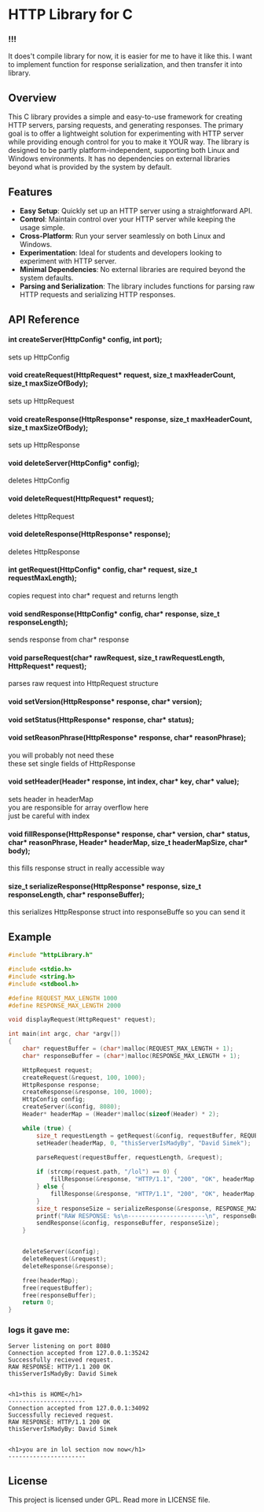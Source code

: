 # HTTP Library for C
### !!!
It does't compile library for now, it is easier for me to have it like this. I want to implement function for response serialization, and then transfer it into library.

## Overview

This C library provides a simple and easy-to-use framework for creating HTTP servers, parsing requests, and generating responses. The primary goal is to offer a lightweight solution for experimenting with HTTP server while providing enough control for you to make it YOUR way. The library is designed to be partly platform-independent, supporting both Linux and Windows environments. It has no dependencies on external libraries beyond what is provided by the system by default.

## Features

- **Easy Setup**: Quickly set up an HTTP server using a straightforward API.
- **Control**: Maintain control over your HTTP server while keeping the usage simple.
- **Cross-Platform**: Run your server seamlessly on both Linux and Windows.
- **Experimentation**: Ideal for students and developers looking to experiment with HTTP server.
- **Minimal Dependencies**: No external libraries are required beyond the system defaults.
- **Parsing and Serialization**: The library includes functions for parsing raw HTTP requests and serializing HTTP responses.

## API Reference

#### int createServer(HttpConfig* config, int port);
sets up HttpConfig
#### void createRequest(HttpRequest* request, size_t maxHeaderCount, size_t maxSizeOfBody);
sets up HttpRequest
#### void createResponse(HttpResponse* response, size_t maxHeaderCount, size_t maxSizeOfBody);
sets up HttpResponse

#### void deleteServer(HttpConfig* config);
deletes HttpConfig
#### void deleteRequest(HttpRequest* request);
deletes HttpRequest
#### void deleteResponse(HttpResponse* response);
deletes HttpResponse

#### int getRequest(HttpConfig* config, char* request, size_t requestMaxLength);
copies request into char* request and returns length
#### void sendResponse(HttpConfig* config, char* response, size_t responseLength);
sends response from char* response

#### void parseRequest(char* rawRequest, size_t rawRequestLength, HttpRequest* request);
parses raw request into HttpRequest structure

#### void setVersion(HttpResponse* response, char* version);
#### void setStatus(HttpResponse* response, char* status);
#### void setReasonPhrase(HttpResponse* response, char* reasonPhrase);
you will probably not need these  
these set single fields of HttpResponse

#### void setHeader(Header* response, int index, char* key, char* value);
sets header in headerMap  
you are responsible for array overflow here  
just be careful with index

#### void fillResponse(HttpResponse* response, char* version, char* status, char* reasonPhrase, Header* headerMap, size_t headerMapSize, char* body);
this fills response struct in really accessible way

#### size_t serializeResponse(HttpResponse* response, size_t responseLength, char* responseBuffer);
this serializes HttpResponse struct into responseBuffe so you can send it


## Example

```c
#include "httpLibrary.h"

#include <stdio.h>
#include <string.h>
#include <stdbool.h>

#define REQUEST_MAX_LENGTH 1000
#define RESPONSE_MAX_LENGTH 2000

void displayRequest(HttpRequest* request);

int main(int argc, char *argv[])
{
    char* requestBuffer = (char*)malloc(REQUEST_MAX_LENGTH + 1);
    char* responseBuffer = (char*)malloc(RESPONSE_MAX_LENGTH + 1);

    HttpRequest request;
    createRequest(&request, 100, 1000);
    HttpResponse response;
    createResponse(&response, 100, 1000);
    HttpConfig config;
    createServer(&config, 8080);
    Header* headerMap = (Header*)malloc(sizeof(Header) * 2);

    while (true) {
        size_t requestLength = getRequest(&config, requestBuffer, REQUEST_MAX_LENGTH);
        setHeader(headerMap, 0, "thisServerIsMadyBy", "David Simek");

        parseRequest(requestBuffer, requestLength, &request);
        
        if (strcmp(request.path, "/lol") == 0) {
            fillResponse(&response, "HTTP/1.1", "200", "OK", headerMap, 1, "<h1>you are in lol section now now</h1>");
        } else {
            fillResponse(&response, "HTTP/1.1", "200", "OK", headerMap, 1, "<h1>this is HOME</h1>");
        }
        size_t responseSize = serializeResponse(&response, RESPONSE_MAX_LENGTH, responseBuffer);
        printf("RAW RESPONSE: %s\n----------------------\n", responseBuffer);
        sendResponse(&config, responseBuffer, responseSize);
    }


    deleteServer(&config);
    deleteRequest(&request);
    deleteResponse(&response);

    free(headerMap);
    free(requestBuffer);
    free(responseBuffer);
    return 0;
}
```  
### logs it gave me:  
```
Server listening on port 8080
Connection accepted from 127.0.0.1:35242
Successfully recieved request.
RAW RESPONSE: HTTP/1.1 200 OK
thisServerIsMadyBy: David Simek


<h1>this is HOME</h1>
----------------------
Connection accepted from 127.0.0.1:34092
Successfully recieved request.
RAW RESPONSE: HTTP/1.1 200 OK
thisServerIsMadyBy: David Simek


<h1>you are in lol section now now</h1>
----------------------
```

## License
This project is licensed under GPL. Read more in LICENSE file.
